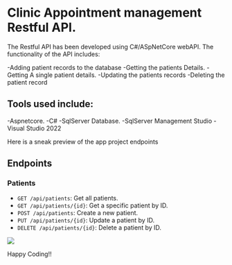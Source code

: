 ﻿# Clinic Appointment management Restful API.

The Restful API has been developed using C#/ASpNetCore webAPI.
The functionality of the API includes:

 -Adding patient records to the database
 -Getting the patients Details.
 -Getting A single patient details.
 -Updating the patients records
 -Deleting the patient record


## Tools used include:
  -Aspnetcore.
  -C#
  -SqlServer Database.
  -SqlServer Management Studio
  -Visual Studio 2022

Here is a sneak preview of the app project endpoints

## Endpoints

### Patients

- `GET /api/patients`: Get all patients.
- `GET /api/patients/{id}`: Get a specific patient by ID.
- `POST /api/patients`: Create a new patient.
- `PUT /api/patients/{id}`: Update a patient by ID.
- `DELETE /api/patients/{id}`: Delete a patient by ID.

![](./images/rest_apipng)


Happy Coding!!
